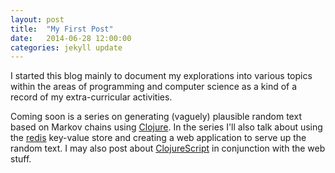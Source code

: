 ```yaml
---
layout: post
title:  "My First Post"
date:   2014-06-28 12:00:00
categories: jekyll update
---
```


I started this blog mainly to document my explorations into various topics within the areas of programming and computer science as a kind of a record of my extra-curricular activities.

Coming soon is a series on generating (vaguely) plausible random text based on Markov chains using [Clojure](http://www.clojure.org). In the series I'll also talk about using the [redis](http://redis.io/) key-value store and creating a web application to serve up the random text. I may also post about [ClojureScript](http//www.clojure.org/clojurescript) in conjunction with the web stuff.